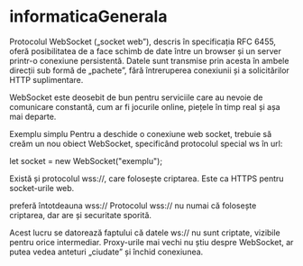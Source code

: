 # informaticaGenerala

Protocolul WebSocket („socket web”), descris în specificația RFC 6455, oferă posibilitatea de a face schimb de date între un browser și un server printr-o conexiune persistentă. Datele sunt transmise prin acesta în ambele direcții sub formă de „pachete”, fără întreruperea conexiunii și a solicitărilor HTTP suplimentare.

WebSocket este deosebit de bun pentru serviciile care au nevoie de comunicare constantă, 
cum ar fi jocurile online, piețele în timp real și așa mai departe.

Exemplu simplu
Pentru a deschide o conexiune web socket, trebuie să creăm un nou obiect WebSocket,
specificând protocolul special ws în url:

let socket = new WebSocket("exemplu");

Există și protocolul wss://, care folosește criptarea. Este ca HTTPS pentru socket-urile web.

preferă întotdeauna wss://
Protocolul wss:// nu numai că folosește criptarea, dar are și securitate sporită.

Acest lucru se datorează faptului că datele ws:// nu sunt criptate, vizibile pentru orice intermediar. Proxy-urile mai vechi nu știu despre WebSocket, ar putea vedea anteturi „ciudate” și închid conexiunea.
